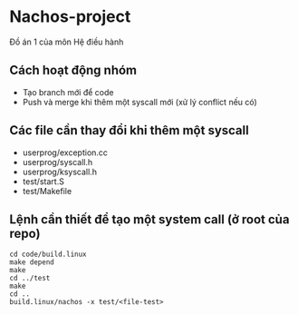 # Nachos-project
Đồ án 1 của môn Hệ điều hành

## Cách hoạt động nhóm
- Tạo branch mới để code
- Push và merge khi thêm một syscall mới (xử lý conflict nếu có)

## Các file cần thay đổi khi thêm một syscall
* userprog/exception.cc
* userprog/syscall.h
* userprog/ksyscall.h
* test/start.S
* test/Makefile

## Lệnh cần thiết để tạo một system call (ở root của repo)
```
cd code/build.linux
make depend
make
cd ../test
make
cd ..
build.linux/nachos -x test/<file-test>

```

